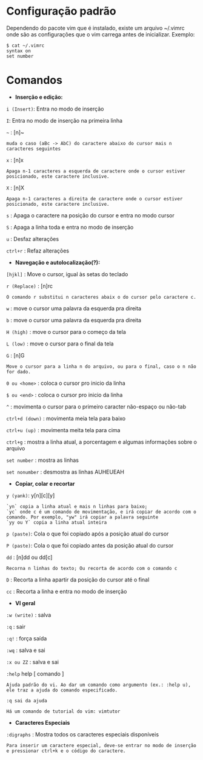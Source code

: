 # **Configuração padrão**
Dependendo do pacote vim que é instalado, existe um arquivo ~/.vimrc onde são as configurações que o vim carrega antes de inicializar. Exemplo:
```shell
$ cat ~/.vimrc
syntax on
set number
```

# **Comandos**

* **Inserção e edição:**

`i (Insert)`: Entra no modo de inserção

`I`: Entra no modo de inserção na primeira linha

`~` : [n]~

	muda o caso (aBc -> AbC) do caractere abaixo do cursor mais n caracteres seguintes

`x` : [n]x

	Apaga n-1 caracteres a esquerda de caractere onde o cursor estiver posicionado, este caractere inclusive.

`X` : [n]X

	Apaga n-1 caracteres a direita de caractere onde o cursor estiver posicionado, este caractere inclusive.

`s` : Apaga o caractere na posição do cursor e entra no modo cursor

`S` : Apaga a linha toda e entra no modo de inserção

`u` : Desfaz alterações

`ctrl+r` : Refaz alterações

* **Navegação e autolocalização(?):**

`[hjkl]` : Move o cursor, igual às setas do teclado

`r (Replace)` : [n]rc

	O comando r substitui n caracteres abaix o do cursor pelo caractere c.

`w` : move o cursor uma palavra da esquerda pra direita

`b` : move o cursor uma palavra da esquerda pra direita

`H (high)` : move o cursor para o começo da tela

`L (low)` : move o cursor para o final da tela

`G` : [n]G

	Move o cursor para a linha n do arquivo, ou para o final, caso o n não for dado.

`0 ou <home>` : coloca o cursor pro inicio da linha

`$ ou <end>` : coloca o cursor pro inicio da linha

`^` : movimenta o cursor para o primeiro caracter não-espaço ou não-tab

`ctrl+d (down)` : movimenta meia tela para baixo

`ctrl+u (up)` : movimenta meita tela para cima

`ctrl+g` : mostra a linha atual, a porcentagem e algumas informações sobre o arquivo

`set number` : mostra as linhas

`set nonumber` : desmostra as linhas AUHEUEAH

* **Copiar, colar e recortar**

`y (yank)`: y[n][c][y]

	`yn` copia a linha atual e mais n linhas para baixo;
	`yc` onde c é um comando de movimentação, e irá copiar de acordo com o comando. Por exemplo, "yw" irá copiar a palavra seguinte
	`yy ou Y` copia a linha atual inteira

`p (paste)`: Cola o que foi copiado após a posição atual do cursor

`P (paste)`: Cola o que foi copiado antes da posição atual do cursor

`dd` : [n]dd ou dd[c]

	Recorna n linhas do texto; Ou recorta de acordo com o comando c

`D` : Recorta a linha apartir da posição do cursor até o final

`cc` : Recorta a linha e entra no modo de inserção

* **VI geral**

`:w (write)` : salva

`:q` : sair

`:q!` : força saída

`:wq` : salva e sai

`:x ou ZZ` : salva e sai

`:help` help [ comando ]

	Ajuda padrão do vi. Ao dar um comando como argumento (ex.: :help u), ele traz a ajuda do comando especificado.

	:q sai da ajuda

	Há um comando de tutorial do vim: vimtutor

* **Caracteres Especiais**

`:digraphs` : Mostra todos os caracteres especiais disponíveis

	Para inserir um caractere especial, deve-se entrar no modo de inserção e pressionar ctrl+k e o código do caractere.

